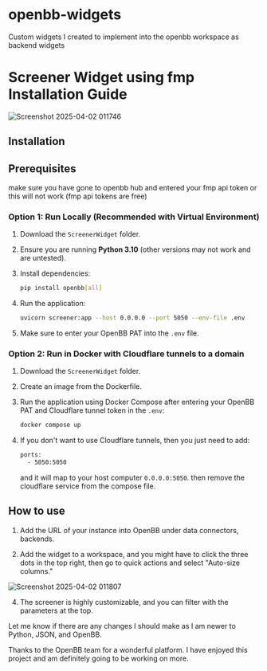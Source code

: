 # openbb-widgets
Custom widgets I created to implement into the openbb workspace as backend widgets

# Screener Widget using fmp Installation Guide
![Screenshot 2025-04-02 011746](https://github.com/user-attachments/assets/c3dd61fa-af6f-4ed7-acc0-7d0fea8c56b5)


## Installation

## Prerequisites

make sure you have gone to openbb hub and entered your fmp api token or this will not work (fmp api tokens are free)

### Option 1: Run Locally (Recommended with Virtual Environment)

1. Download the `ScreenerWidget` folder.

2. Ensure you are running **Python 3.10** (other versions may not work and are untested).

3. Install dependencies:

   ```bash
   pip install openbb[all]
   ```

4. Run the application:

   ```bash
   uvicorn screener:app --host 0.0.0.0 --port 5050 --env-file .env
   ```

5. Make sure to enter your OpenBB PAT into the `.env` file.

### Option 2: Run in Docker with Cloudflare tunnels to a domain

1. Download the `ScreenerWidget` folder.

2. Create an image from the Dockerfile.

3. Run the application using Docker Compose after entering your OpenBB PAT and Cloudflare tunnel token in the `.env`:

   ```bash
   docker compose up
   ```

4. If you don't want to use Cloudflare tunnels, then you just need to add:

   ```bash
   ports:
     - 5050:5050
   ```

   and it will map to your host computer `0.0.0.0:5050`. then remove the cloudflare service from the compose file.

## How to use

1. Add the URL of your instance into OpenBB under data connectors, backends.

2. Add the widget to a workspace, and you might have to click the three dots in the top right, then go to quick actions and select "Auto-size columns."
   
![Screenshot 2025-04-02 011807](https://github.com/user-attachments/assets/d40771ef-8b44-4bfd-8712-da53e893c426)

4. The screener is highly customizable, and you can filter with the parameters at the top.

Let me know if there are any changes I should make as I am newer to Python, JSON, and OpenBB.

Thanks to the OpenBB team for a wonderful platform. I have enjoyed this project and am definitely going to be working on more.
